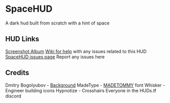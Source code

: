 # SpaceHUD

A dark hud built from scratch with a hint of space

## HUD Links
[Screenshot Album](https://imgur.com/a/qwvENZk)
[Wiki for help](https://github.com/BingBongBonky/SpaceHUD/wiki) with any issues related to this HUD
[SpaceHUD issues page](https://github.com/BingBongBonky/SpaceHUD/issues) Report any issues here

## Credits
Dmitry Bogolyubov - [Background](https://bogoljubov.artstation.com/projects/RXaYX)
MadeType - [MADETOMMY](https://www.behance.net/madetype) font
Whisker - Engineer building icons
Hypnotize - Crosshairs
Everyone in the HUDs.tf discord
